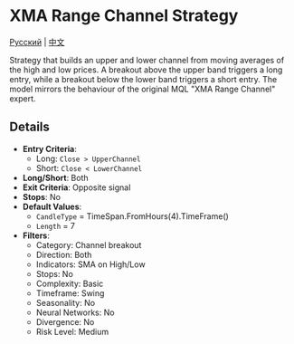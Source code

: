 # XMA Range Channel Strategy
[Русский](README_ru.md) | [中文](README_cn.md)

Strategy that builds an upper and lower channel from moving averages of the high and low prices. A breakout above the upper band triggers a long entry, while a breakout below the lower band triggers a short entry. The model mirrors the behaviour of the original MQL "XMA Range Channel" expert.

## Details

- **Entry Criteria**:
  - Long: `Close > UpperChannel`
  - Short: `Close < LowerChannel`
- **Long/Short**: Both
- **Exit Criteria**: Opposite signal
- **Stops**: No
- **Default Values**:
  - `CandleType` = TimeSpan.FromHours(4).TimeFrame()
  - `Length` = 7
- **Filters**:
  - Category: Channel breakout
  - Direction: Both
  - Indicators: SMA on High/Low
  - Stops: No
  - Complexity: Basic
  - Timeframe: Swing
  - Seasonality: No
  - Neural Networks: No
  - Divergence: No
  - Risk Level: Medium
